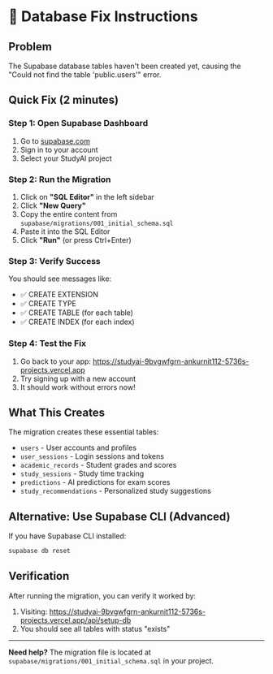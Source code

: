 # 🔧 Database Fix Instructions

## Problem
The Supabase database tables haven't been created yet, causing the "Could not find the table 'public.users'" error.

## Quick Fix (2 minutes)

### Step 1: Open Supabase Dashboard
1. Go to [supabase.com](https://supabase.com)
2. Sign in to your account
3. Select your StudyAI project

### Step 2: Run the Migration
1. Click on **"SQL Editor"** in the left sidebar
2. Click **"New Query"**
3. Copy the entire content from `supabase/migrations/001_initial_schema.sql`
4. Paste it into the SQL Editor
5. Click **"Run"** (or press Ctrl+Enter)

### Step 3: Verify Success
You should see messages like:
- ✅ CREATE EXTENSION
- ✅ CREATE TYPE
- ✅ CREATE TABLE (for each table)
- ✅ CREATE INDEX (for each index)

### Step 4: Test the Fix
1. Go back to your app: https://studyai-9bvgwfgrn-ankurnit112-5736s-projects.vercel.app
2. Try signing up with a new account
3. It should work without errors now!

## What This Creates
The migration creates these essential tables:
- `users` - User accounts and profiles
- `user_sessions` - Login sessions and tokens
- `academic_records` - Student grades and scores
- `study_sessions` - Study time tracking
- `predictions` - AI predictions for exam scores
- `study_recommendations` - Personalized study suggestions

## Alternative: Use Supabase CLI (Advanced)
If you have Supabase CLI installed:
```bash
supabase db reset
```

## Verification
After running the migration, you can verify it worked by:
1. Visiting: https://studyai-9bvgwfgrn-ankurnit112-5736s-projects.vercel.app/api/setup-db
2. You should see all tables with status "exists"

---

**Need help?** The migration file is located at `supabase/migrations/001_initial_schema.sql` in your project.